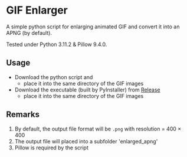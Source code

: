 # GIF Enlarger
A simple python script for enlarging animated GIF and convert it into an APNG (by default).

Tested under Python 3.11.2 & Pillow 9.4.0.

## Usage
- Download the python script and 
  - place it into the same directory of the GIF images
- Download the executable (built by PyInstaller) from [Release](https://github.com/thisObedience/GIF-Enlarger/releases)
  - place it into the same directory of the GIF images

## Remarks
1. By default, the output file format will be `.png` with resolution = 400 × 400
2. The output file will placed into a subfolder 'enlarged_apng'
3. Pillow is required by the script
